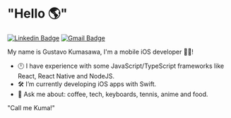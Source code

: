 # "Hello 🌎"
[![Linkedin Badge](https://img.shields.io/badge/-gustavokumasawa-blue?style=flat-square&logo=Linkedin&logoColor=white&link=https://www.linkedin.com/in/gustavo-kumasawa-0b2252173/)](https://www.linkedin.com/in/gustavo-kumasawa-0b2252173/)
[![Gmail Badge](https://img.shields.io/badge/-gustavokumasawa@gmail.com-c14438?style=flat-square&logo=Gmail&logoColor=white&link=mailto:gustavokumasawa@gmail.com)](mailto:gustavokumasawa@gmail.com)

My name is Gustavo Kumasawa, I'm a mobile iOS developer 👨‍💻!

- 🕛 I have experience with some JavaScript/TypeScript frameworks like React, React Native and NodeJS.
- 🛠 I’m currently developing iOS apps with Swift.
- 💬 Ask me about: coffee, tech, keyboards, tennis, anime and food.

"Call me Kuma!" 
